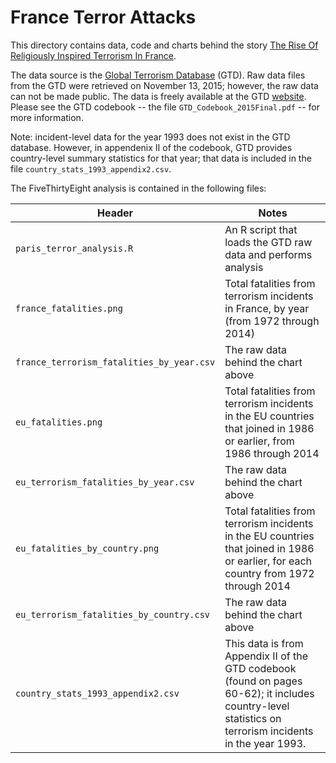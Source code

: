 # France Terror Attacks

This directory contains data, code and charts behind the story [The Rise Of Religiously Inspired Terrorism In France](http://fivethirtyeight.com/features/the-rise-of-religiously-inspired-terrorism-in-france/).

The data source is the [Global Terrorism Database](http://www.start.umd.edu/gtd/) (GTD). Raw data files from the GTD were retrieved on November 13, 2015; however, the raw data can not be made public. The data is freely available at the GTD [website](http://www.start.umd.edu/gtd/). Please see the GTD codebook -- the file `GTD_Codebook_2015Final.pdf` -- for more information.

Note: incident-level data for the year 1993 does not exist in the GTD database. However, in appendenix II of the codebook, GTD provides country-level summary statistics for that year; that data is included in the file `country_stats_1993_appendix2.csv`.

The FiveThirtyEight analysis is contained in the following files:

Header | Notes
---|---------
`paris_terror_analysis.R` | An R script that loads the GTD raw data and performs analysis
`france_fatalities.png` | Total fatalities from terrorism incidents in France, by year (from 1972 through 2014)
`france_terrorism_fatalities_by_year.csv` | The raw data behind the chart above
`eu_fatalities.png` | Total fatalities from terrorism incidents in the EU countries that joined in 1986 or earlier, from 1986 through 2014
`eu_terrorism_fatalities_by_year.csv` | The raw data behind the chart above
`eu_fatalities_by_country.png` | Total fatalities from terrorism incidents in the EU countries that joined in 1986 or earlier, for each country from 1972 through 2014
`eu_terrorism_fatalities_by_country.csv` | The raw data behind the chart above
`country_stats_1993_appendix2.csv` | This data is from Appendix II of the GTD codebook (found on pages 60-62); it includes country-level statistics on terrorism incidents in the year 1993.